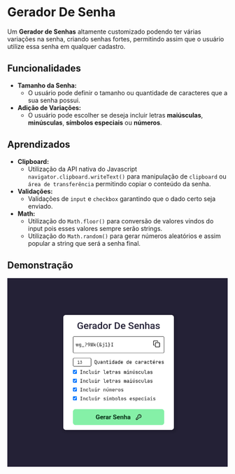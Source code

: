 # Gerador De Senha

Um **Gerador de Senhas** altamente customizado podendo ter várias variações na senha, criando senhas fortes, permitindo assim que o usuário utilize essa senha em qualquer cadastro.

## Funcionalidades

- **Tamanho da Senha:**
  - O usuário pode definir o tamanho ou quantidade de caracteres que a sua senha possui.
- **Adição de Variações:**
  - O usuário pode escolher se deseja incluir letras **maiúsculas**, **minúsculas**, **símbolos especiais** ou **números**.

## Aprendizados

- **Clipboard:**
  - Utilização da API nativa do Javascript `navigator.clipboard.writeText()` para manipulação de `clipboard` ou `área de transferência` permitindo copiar o conteúdo da senha.
- **Validações:**
  - Validações de `input` e `checkbox` garantindo que o dado certo seja enviado.
- **Math:**
  - Utilização do `Math.floor()` para conversão de valores vindos do input pois esses valores sempre serão strings.
  - Utilização do `Math.random()` para gerar números aleatórios e assim popular a string que será a senha final.

## Demonstração

<p align='center'>
  <img src="./assets/cover.png" alt="Demonstração do projeto">
</p>
